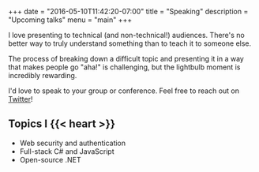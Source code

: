 +++
date = "2016-05-10T11:42:20-07:00"
title = "Speaking"
description = "Upcoming talks"
menu = "main"
+++

I love presenting to technical (and non-technical!) audiences. There's no better way to truly understand something than to teach it to someone else.

The process of breaking down a difficult topic and presenting it in a way that makes people go "aha!" is challenging, but the lightbulb moment is incredibly rewarding.

I'd love to speak to your group or conference. Feel free to reach out on [Twitter](https://twitter.com/nbarbettini)!

## Topics I {{< heart >}}

* Web security and authentication
* Full-stack C# and JavaScript
* Open-source .NET

